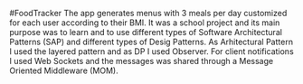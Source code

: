 #FoodTracker
The app generates menus with 3 meals per day customized for each user according to their BMI. It was a school project and its main purpose was to learn and to use different types of Software Architectural Patterns (SAP) and different types of Desig Patterns. As Arhitectural Pattern I used the layered pattern and as DP I used Observer. For client notifications I used Web Sockets and the messages was shared through a Message Oriented Middleware (MOM). 

